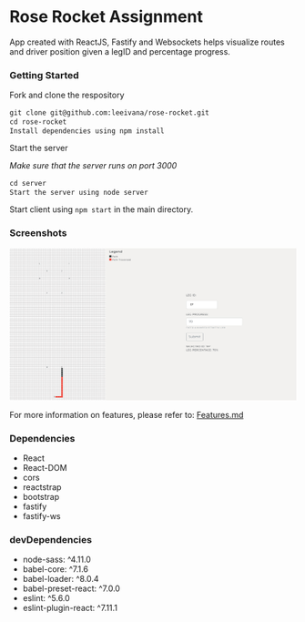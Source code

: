 Rose Rocket Assignment
=====================
App created with ReactJS, Fastify and Websockets helps visualize routes and driver position given a legID and percentage progress. 

### Getting Started 
Fork and clone the respository

```
git clone git@github.com:leeivana/rose-rocket.git
cd rose-rocket
Install dependencies using npm install
```

Start the server

*Make sure that the server runs on port 3000*

```
cd server
Start the server using node server
```
Start client using `npm start` in the main directory.

### Screenshots
!["Screenshot of Application"](https://github.com/leeivana/rose-rocket/blob/master/docs/Screenshot.png?raw=true)

For more information on features, please refer to: [Features.md](https://github.com/leeivana/rose-rocket/blob/master/docs/FEATURES.md)

### Dependencies 
* React
* React-DOM
* cors
* reactstrap
* bootstrap
* fastify
* fastify-ws 

### devDependencies 
* node-sass: ^4.11.0
* babel-core: ^7.1.6
* babel-loader: ^8.0.4
* babel-preset-react: ^7.0.0
* eslint: ^5.6.0
* eslint-plugin-react: ^7.11.1

